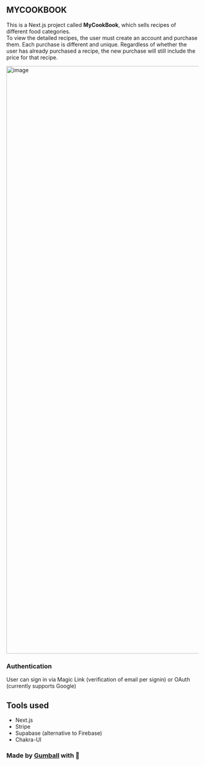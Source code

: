 ## MYCOOKBOOK

This is a Next.js project called __MyCookBook__, which sells recipes of different food categories.\
To view the detailed recipes, the user must create an account and purchase them.
Each purchase is different and unique. Regardless of whether the user has already purchased a recipe, the new purchase will still
include the price for that recipe.

<img width="1534" alt="image" src="https://user-images.githubusercontent.com/64393177/192123263-33addb7c-9050-4983-9d5a-f7b6445fee0c.png">


### Authentication

User can sign in via Magic Link (verification of email per signin) or OAuth (currently supports Google)

## Tools used

- Next.js
- Stripe
- Supabase (alternative to Firebase)
- Chakra-UI

### Made by [Gumball](https://github.com/gumball09) with :purple_heart:
